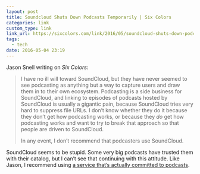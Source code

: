 ```yaml
---
layout: post
title: Soundcloud Shuts Down Podcasts Temporarily | Six Colors
categories: link
custom_type: link
link_url: https://sixcolors.com/link/2016/05/soundcloud-shuts-down-podcasts-temporarily/
tags:
  - tech
date: 2016-05-04 23:19
---
```

Jason Snell writing on *Six Colors*:

> I have no ill will toward SoundCloud, but they have never seemed to see podcasting as anything but a way to capture users and draw them in to their own ecosystem. Podcasting is a side business for SoundCloud, and linking to episodes of podcasts hosted by SoundCloud is usually a gigantic pain, because SoundCloud tries very hard to suppress file URLs. I don’t know whether they do it because they don’t get how podcasting works, or because they *do* get how podcasting works and want to try to break that approach so that people are driven to SoundCloud.
>
> In any event, I don’t recommend that podcasters use SoundCloud.

SoundCloud seems to be stupid. Some very big podcasts have trusted them with their catalog, but I can’t see that continuing with this attitude. Like Jason, I recommend using [a service that’s actually committed to podcasts](http://www.libsyn.com/).
